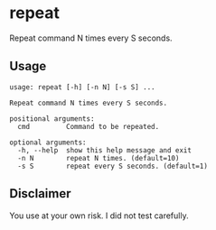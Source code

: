 repeat
======

Repeat command N times every S seconds.

Usage
-----

    usage: repeat [-h] [-n N] [-s S] ...

    Repeat command N times every S seconds.

    positional arguments:
      cmd         Command to be repeated.

    optional arguments:
      -h, --help  show this help message and exit
      -n N        repeat N times. (default=10)
      -s S        repeat every S seconds. (default=1)

Disclaimer
----------
You use at your own risk. I did not test carefully.
